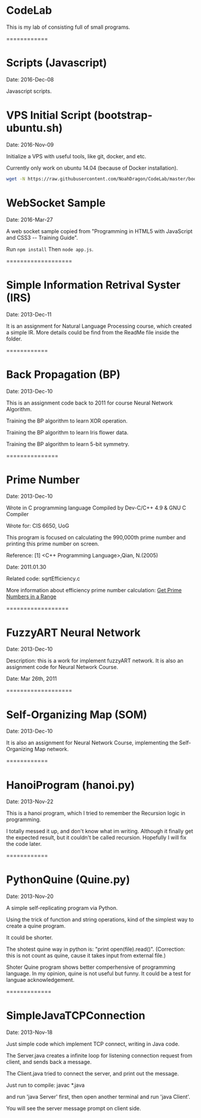 CodeLab
=======

This is my lab of consisting full of small programs.

============

Scripts (Javascript)
============

Date: 2016-Dec-08

Javascript scripts.


VPS Initial Script (bootstrap-ubuntu.sh)
============

Date: 2016-Nov-09

Initialize a VPS with useful tools, like git, docker, and etc.

Currently only work on ubuntu 14.04 (because of Docker installation).

```bash
wget -N https://raw.githubusercontent.com/NoahDragon/CodeLab/master/bootstrap-ubuntu.sh && sudo bash bootstrap-ubuntu.sh
```

WebSocket Sample
============

Date: 2016-Mar-27

A web socket sample copied from "Programming in HTML5 with JavaScript and CSS3 -- Training Guide".

Run `npm install` Then `node app.js`.

===================

Simple Information Retrival Syster (IRS)
==================

Date: 2013-Dec-11

It is an assignment for Natural Language Processing course, which created a simple IR. More details could be find from the ReadMe file inside the folder.

============

Back Propagation (BP)
============

Date: 2013-Dec-10

This is an assignment code back to 2011 for course Neural Network Algorithm.

Training the BP algorithm to learn XOR operation.

Training the BP algorithm to learn Iris flower data.

Training the BP algorithm to learn 5-bit symmetry.

===============

Prime Number
===============

Date: 2013-Dec-10

Wrote in C programming language Compiled by Dev-C/C++ 4.9 & GNU C Compiler

Wrote for: CIS 6650, UoG

This program is focused on calculating the 990,000th prime number and printing this prime number on screen.

Reference: [1] \<C++ Programming Language\>,Qian, N.(2005)

Date: 2011.01.30

Related code: sqrtEfficiency.c

More information about efficiency prime number calculation: [Get Prime Numbers in a Range](http://www.codeproject.com/Tips/732599/Get-Prime-Numbers-in-a-Range)

==================

FuzzyART Neural Network
==================

Date: 2013-Dec-10

Description: this is a work for implement fuzzyART network. It is also an assignment code for Neural Network Course.

Date: Mar 26th, 2011

===================

Self-Organizing Map (SOM)
==================

Date: 2013-Dec-10

It is also an assignment for Neural Network Course, implementing the Self-Organizing Map network.

============

HanoiProgram (hanoi.py)
============

Date: 2013-Nov-22

This is a hanoi program, which I tried to remember the Recursion logic in programming.

I totally messed it up, and don't know what im writing. Although it finally get the expected result, but it couldn't be called recursion. Hopefully I will fix the code later.

============

PythonQuine (Quine.py)
============
Date: 2013-Nov-20

A simple self-replicating program via Python.

Using the trick of function and string operations, kind of the simplest way to create a quine program.

It could be shorter.

The shotest quine way in python is: "print open(file).read()". (Correction: this is not count as quine, cause it takes input from external file.)

Shoter Quine program shows better comperhensive of programming language. In my opinion, quine is not useful but funny. It could be a test for languae acknowledgement.

=============

SimpleJavaTCPConnection
=============

Date: 2013-Nov-18


Just simple code which implement TCP connect, writing in Java code.

The Server.java creates a infinite loop for listening connection request from client, and sends back a message.

The Client.java tried to connect the server, and print out the message.

Just run to compile: javac *.java

and run 'java Server' first, then open another terminal and run 'java Client'.

You will see the server message prompt on client side.
